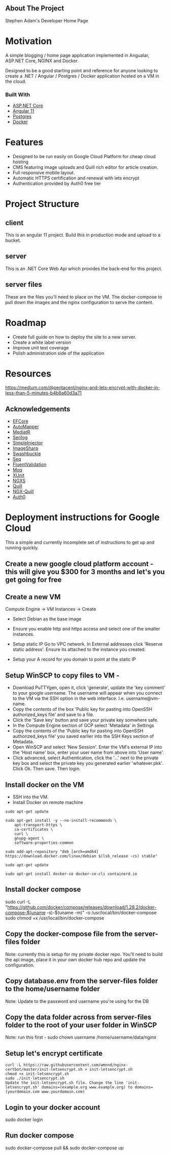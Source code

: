 ## About The Project
Stephen Adam's Developer Home Page


# Motivation
A simple blogging / home page application implemented in Angualar, ASP.NET Core, NGINX and Docker. 

Designed to be a good starting point and reference for anyone looking to create a .NET / Angular / Postgres / Docker application hosted on a VM in the cloud.  

### Built With
* [ASP.NET Core](https://docs.microsoft.com/en-us/aspnet/core/?view=aspnetcore-5.0)
* [Angular 11](https://angular.io/)
* [Postgres](https://www.postgresql.org/)
* [Docker](https://www.docker.com/)


# Features
* Designed to be run easily on Google Cloud Platform for cheap cloud hosting
* CMS featuring image uploads and Quill rich editor for article creation.
* Full responsive mobile layout.
* Automatic HTTPS certification and renewal with lets encrypt 
* Authentication provided by Auth0 free tier

# Project Structure

## client
This is an angular 11 project. Build this in production mode and upload to a bucket. 

## server
This is an .NET Core Web Api which provides the back-end for this project.

## server files
These are the files you'll need to place on the VM. The docker-compose to pull down the images and the nginx configuration to serve the content.


# Roadmap
* Create full guide on how to deploy the site to a new server. 
* Create a white label version
* Improve unit test coverage 
* Polish administration side of the application

# Resources
https://medium.com/@pentacent/nginx-and-lets-encrypt-with-docker-in-less-than-5-minutes-b4b8a60d3a71


## Acknowledgements
* [EFCore](https://docs.microsoft.com/en-us/ef/core/)
* [AutoMapper](https://automapper.org/)
* [MediatR](https://github.com/jbogard/MediatR)
* [Serilog](https://serilog.net/)
* [SimpleInjector](https://simpleinjector.org/)
* [ImageSharp](https://github.com/SixLabors/ImageSharp)
* [Swashbuckle](https://github.com/domaindrivendev/Swashbuckle.AspNetCore)
* [Seq](https://datalust.co/seq)
* [FluentValidation](https://fluentvalidation.net/)
* [Moq](https://github.com/moq/moq4)
* [XUnit](https://xunit.net/)
* [NGXS](https://www.ngxs.io/)
* [Quill](https://quilljs.com/)
* [NGX-Quill](https://github.com/KillerCodeMonkey/ngx-quill)
* [Auth0](https://auth0.com/)



# Deployment instructions for Google Cloud

This a simple and currently incomplete set of instructions to get up and running quickly.


## Create a new google cloud platform account - this will give you $300 for 3 months and let's you get going for free

## Create a new VM
Compute Engine -> VM Instances -> Create

* Select Debian as the base image
* Ensure you enable http and https access and select one of the smaller instances.

* Setup static IP
Go to VPC network. In External addresses click 'Reserve static address'. Ensure its attached to the instance you created.

* Setup your A record for you domain to point at the static IP

## Setup WinSCP to copy files to VM - 

* Download PuTTYgen, open it, click 'generate', update the 'key comment' to your google username. 
The username will appear when you connect to the VM via the SSH option in the web interface. I.e. username@vm-name.
* Copy the contents of the box 'Public key for pasting into OpenSSH authorized_keys file' and save to a file. 
* Click the 'Save key' button and save your private key somwhere safe. 
* In the Compute Engine section of GCP select 'Metadata' in Settings
* Copy the contents of the 'Public key for pasting into OpenSSH authorized_keys file' you saved earlier into the SSH Keys section of Metadata.
* Open WinSCP and select 'New Session'. Enter the VM's external IP into the 'Host name' box, enter your user name from above into 'User name'.
* Click advanced, select Authentication, click the '...' next to the private key box and select the private key you generated earlier 'whatever.pkk'. Click Ok. Then save. Then login.      

## Install docker on the VM


* SSH into the VM.
* Install Docker on remote machine 


```shell
sudo apt-get update

sudo apt-get install -y --no-install-recommends \
    apt-transport-https \
    ca-certificates \
    curl \
    gnupg-agent \
    software-properties-common

sudo add-apt-repository "deb [arch=amd64] https://download.docker.com/linux/debian $(lsb_release -cs) stable"

sudo apt-get update

sudo apt-get install docker-ce docker-ce-cli containerd.io
```

## Install docker compose

sudo curl -L "https://github.com/docker/compose/releases/download/1.28.2/docker-compose-$(uname -s)-$(uname -m)" -o /usr/local/bin/docker-compose
sudo chmod +x /usr/local/bin/docker-compose


## Copy the docker-compose file from the server-files folder
Note: currently this is setup for my private docker repo. You'll need to build the api image, place it in your own docker hub repo and update the configuration.  

## Copy database.env from the server-files folder to the home/username folder
Note: Update to the password and username you're using for the DB

## Copy the data folder across from server-files folder to the root of your user folder in WinSCP
Note: run this first - sudo chown username /home/username/data/nginx




## Setup let's encrypt certificate
```shell
curl -L https://raw.githubusercontent.com/wmnnd/nginx-certbot/master/init-letsencrypt.sh > init-letsencrypt.sh
chmod +x init-letsencrypt.sh
sudo ./init-letsencrypt.sh
Update the init-letsencrypt.sh file. Change the line 'init-letsencrypt.sh' domains=(example.org www.example.org) to domains=(yourdomain.com www.yourdomain.com)
```

## Login to your docker account 
sudo docker login

## Run docker compose
sudo docker-compose pull && sudo docker-compose up


